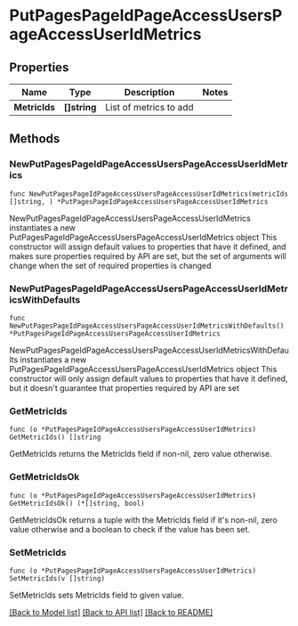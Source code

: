 # PutPagesPageIdPageAccessUsersPageAccessUserIdMetrics

## Properties

Name | Type | Description | Notes
------------ | ------------- | ------------- | -------------
**MetricIds** | **[]string** | List of metrics to add | 

## Methods

### NewPutPagesPageIdPageAccessUsersPageAccessUserIdMetrics

`func NewPutPagesPageIdPageAccessUsersPageAccessUserIdMetrics(metricIds []string, ) *PutPagesPageIdPageAccessUsersPageAccessUserIdMetrics`

NewPutPagesPageIdPageAccessUsersPageAccessUserIdMetrics instantiates a new PutPagesPageIdPageAccessUsersPageAccessUserIdMetrics object
This constructor will assign default values to properties that have it defined,
and makes sure properties required by API are set, but the set of arguments
will change when the set of required properties is changed

### NewPutPagesPageIdPageAccessUsersPageAccessUserIdMetricsWithDefaults

`func NewPutPagesPageIdPageAccessUsersPageAccessUserIdMetricsWithDefaults() *PutPagesPageIdPageAccessUsersPageAccessUserIdMetrics`

NewPutPagesPageIdPageAccessUsersPageAccessUserIdMetricsWithDefaults instantiates a new PutPagesPageIdPageAccessUsersPageAccessUserIdMetrics object
This constructor will only assign default values to properties that have it defined,
but it doesn't guarantee that properties required by API are set

### GetMetricIds

`func (o *PutPagesPageIdPageAccessUsersPageAccessUserIdMetrics) GetMetricIds() []string`

GetMetricIds returns the MetricIds field if non-nil, zero value otherwise.

### GetMetricIdsOk

`func (o *PutPagesPageIdPageAccessUsersPageAccessUserIdMetrics) GetMetricIdsOk() (*[]string, bool)`

GetMetricIdsOk returns a tuple with the MetricIds field if it's non-nil, zero value otherwise
and a boolean to check if the value has been set.

### SetMetricIds

`func (o *PutPagesPageIdPageAccessUsersPageAccessUserIdMetrics) SetMetricIds(v []string)`

SetMetricIds sets MetricIds field to given value.



[[Back to Model list]](../README.md#documentation-for-models) [[Back to API list]](../README.md#documentation-for-api-endpoints) [[Back to README]](../README.md)


